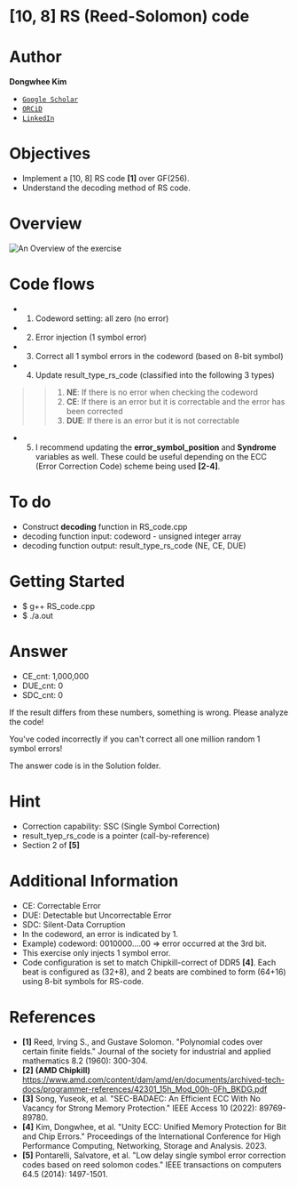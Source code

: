 # [10, 8] RS (Reed-Solomon) code

# Author

**Dongwhee Kim** 
- [```Google Scholar```](https://scholar.google.com/citations?user=8xzqA8YAAAAJ&hl=ko&oi=ao)
- [```ORCiD```](https://orcid.org/0009-0007-1673-1931?fbclid=PAAabkpwNHesKweJ6F2eGZDnFa2sch2211hf6ZY825YKuli5V7lcN7VIfT0CA)
- [```LinkedIn```](https://www.linkedin.com/in/dongwhee-kim-5753a8290)

# Objectives
- Implement a [10, 8] RS code **[1]** over GF(256).
- Understand the decoding method of RS code.

# Overview
![An Overview of the exercise](https://github.com/xyz123479/ECC-exercise/blob/main/01_Basic/07_RS_code_Single_Symbol_Correction/RS%20code%20-%20SSC.png)

# Code flows
- 1. Codeword setting: all zero (no error)
- 2. Error injection (1 symbol error)
- 3. Correct all 1 symbol errors in the codeword (based on 8-bit symbol)
- 4. Update result_type_rs_code (classified into the following 3 types)
>> 1. **NE**: If there is no error when checking the codeword
>> 2. **CE**: If there is an error but it is correctable and the error has been corrected
>> 3. **DUE**: If there is an error but it is not correctable
- 5. I recommend updating the **error_symbol_position** and **Syndrome** variables as well. These could be useful depending on the ECC (Error Correction Code) scheme being used **[2-4]**.

# To do
- Construct **decoding** function in RS_code.cpp
- decoding function input: codeword - unsigned integer array
- decoding function output: result_type_rs_code (NE, CE, DUE)

# Getting Started
- $ g++ RS_code.cpp
- $ ./a.out

# Answer
- CE_cnt: 1,000,000
- DUE_cnt: 0
- SDC_cnt: 0

If the result differs from these numbers, something is wrong. Please analyze the code!

You've coded incorrectly if you can't correct all one million random 1 symbol errors!

The answer code is in the Solution folder.

# Hint
- Correction capability: SSC (Single Symbol Correction)
- result_tyep_rs_code is a pointer (call-by-reference)
- Section 2 of **[5]**

# Additional Information
- CE: Correctable Error
- DUE: Detectable but Uncorrectable Error
- SDC: Silent-Data Corruption
- In the codeword, an error is indicated by 1.
- Example) codeword: 0010000....00 => error occurred at the 3rd bit.
- This exercise only injects 1 symbol error.
- Code configuration is set to match Chipkill-correct of DDR5 **[4]**. Each beat is configured as (32+8), and 2 beats are combined to form (64+16) using 8-bit symbols for RS-code.

# References
- **[1]** Reed, Irving S., and Gustave Solomon. "Polynomial codes over certain finite fields." Journal of the society for industrial and applied mathematics 8.2 (1960): 300-304.
- **[2]** **(AMD Chipkill)** https://www.amd.com/content/dam/amd/en/documents/archived-tech-docs/programmer-references/42301_15h_Mod_00h-0Fh_BKDG.pdf
- **[3]** Song, Yuseok, et al. "SEC-BADAEC: An Efficient ECC With No Vacancy for Strong Memory Protection." IEEE Access 10 (2022): 89769-89780.
- **[4]** Kim, Dongwhee, et al. "Unity ECC: Unified Memory Protection for Bit and Chip Errors." Proceedings of the International Conference for High Performance Computing, Networking, Storage and Analysis. 2023.
- **[5]** Pontarelli, Salvatore, et al. "Low delay single symbol error correction codes based on reed solomon codes." IEEE transactions on computers 64.5 (2014): 1497-1501.

